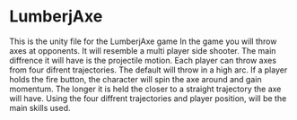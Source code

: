 # LumberjAxe
This is the unity file for the LumberjAxe game
In the game you will throw axes at opponents. It will resemble a multi player side shooter. The main diffrence it will have is the projectile motion. Each player can throw axes from four difrent trajectories. The default will throw in a high arc. If a player holds the fire button, the character will spin the axe around and gain momentum. The longer it is held the closer to a straight trajectory the axe will have. Using the four diffrent trajectories and player position, will be the main skills used.
